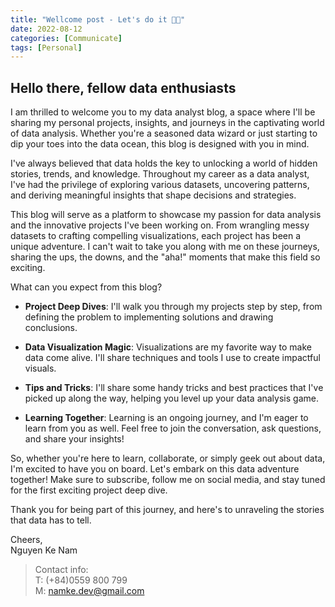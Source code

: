 ```yaml
---
title: "Wellcome post - Let's do it 🎯🎯"
date: 2022-08-12
categories: [Communicate]
tags: [Personal]
---
```


## Hello there, fellow data enthusiasts

I am thrilled to welcome you to my data analyst blog, a space where I'll be sharing my personal projects, insights, and journeys in the captivating world of data analysis. Whether you're a seasoned data wizard or just starting to dip your toes into the data ocean, this blog is designed with you in mind.

I've always believed that data holds the key to unlocking a world of hidden stories, trends, and knowledge. Throughout my career as a data analyst, I've had the privilege of exploring various datasets, uncovering patterns, and deriving meaningful insights that shape decisions and strategies.

This blog will serve as a platform to showcase my passion for data analysis and the innovative projects I've been working on. From wrangling messy datasets to crafting compelling visualizations, each project has been a unique adventure. I can't wait to take you along with me on these journeys, sharing the ups, the downs, and the "aha!" moments that make this field so exciting.

What can you expect from this blog?

- **Project Deep Dives**: I'll walk you through my projects step by step, from defining the problem to implementing solutions and drawing conclusions.

- **Data Visualization Magic**: Visualizations are my favorite way to make data come alive. I'll share techniques and tools I use to create impactful visuals.

- **Tips and Tricks**: I'll share some handy tricks and best practices that I've picked up along the way, helping you level up your data analysis game.

- **Learning Together**: Learning is an ongoing journey, and I'm eager to learn from you as well. Feel free to join the conversation, ask questions, and share your insights!

So, whether you're here to learn, collaborate, or simply geek out about data, I'm excited to have you on board. Let's embark on this data adventure together! Make sure to subscribe, follow me on social media, and stay tuned for the first exciting project deep dive.

Thank you for being part of this journey, and here's to unraveling the stories that data has to tell.

Cheers,  
Nguyen Ke Nam


> Contact info:   
> T: (+84)0559 800 799   
> M: namke.dev@gmail.com